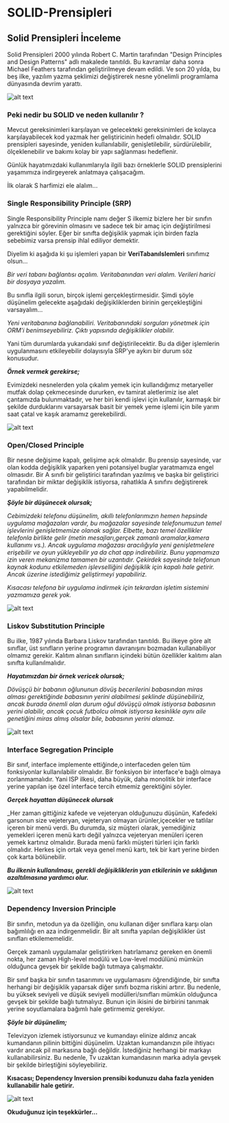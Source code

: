 # SOLID-Prensipleri
## Solid Prensipleri İnceleme

Solid Prensipleri 2000 yılında Robert C. Martin tarafından "Design Principles and Design Patterns" adlı makalede tanıtıldı. Bu kavramlar daha sonra Michael Feathers tarafından geliştirilmeye devam edildi. Ve son 20 yılda, bu beş ilke, yazılım yazma şeklimizi değiştirerek nesne yönelimli programlama dünyasında devrim yarattı.

![alt text](https://miro.medium.com/max/4000/1*hKu-BR5Ad0MIjXJhieayFg.png)

### Peki nedir bu SOLID ve neden kullanılır ? 

Mevcut gereksinimleri karşılayan ve gelecekteki gereksinimleri de kolayca karşılayabilecek kod yazmak her geliştiricinin hedefi olmalıdır. SOLID prensipleri sayesinde, yeniden kullanılabilir, genişletilebilir, sürdürülebilir, ölçeklenebilir ve bakımı kolay bir yapı sağlanması hedeflenir. 

Günlük hayatımızdaki kullanımlarıyla ilgili bazı örneklerle SOLID prensiplerini yaşamımıza indirgeyerek anlatmaya çalışacağım.

İlk olarak S harfimizi ele alalım... 

### Single Responsibility Principle (SRP) 

Single Responsibility Principle namı değer S ilkemiz bizlere her bir sınıfın yalnızca bir görevinin olmasını ve sadece tek bir amaç için değiştirilmesi gerektiğini söyler.
Eğer bir sınıfta değişiklik yapmak için birden fazla sebebimiz varsa prensip ihlal ediliyor demektir.

Diyelim ki aşağıda ki şu işlemleri yapan bir **VeriTabanıIslemleri** sınıfımız olsun...

_Bir veri tabanı bağlantısı açalım._
_Veritabanından veri alalım._
_Verileri harici bir dosyaya yazalım._

Bu sınıfla ilgili sorun, birçok işlemi gerçekleştirmesidir. Şimdi şöyle düşünelim gelecekte aşağıdaki değişikliklerden birinin gerçekleştiğini varsayalım...

_Yeni veritabanına bağlanabiliri._
_Veritabanındaki sorguları yönetmek için ORM'i benimseyebiliriz._
_Çıktı yapısında değişiklikler olabilir._

Yani tüm durumlarda yukarıdaki sınıf değiştirilecektir. Bu da diğer işlemlerin uygulanmasını etkileyebilir dolayısıyla SRP'ye aykırı bir durum söz konusudur.

**_Örnek vermek gerekirse;_**

Evimizdeki nesnelerden yola çıkalım yemek için kullandığımız metaryeller mutfak dolap çekmecesinde dururken, ev tamirat aletlerimiz ise alet çantamızda bulunmaktadır, ve her biri kendi işlevi için kullanılır, karmaşık bir şekilde durduklarını varsayarsak basit bir yemek yeme işlemi için bile yarım saat çatal ve kaşık aramamız gerekebilirdi.

![alt text](https://miro.medium.com/max/903/1*1funDIH0LF3KaAOICcxuSw.png)

### Open/Closed Principle

Bir nesne değişime kapalı, gelişime açık olmalıdır. 
Bu prensip sayesinde, var olan kodda değişiklik yaparken yeni potansiyel buglar yaratmamıza engel olmasıdır.
Bir A sınıfı bir geliştirici tarafından yazılmış ve başka bir geliştirici tarafından bir miktar değişiklik istiyorsa, rahatlıkla A sınıfını değiştirerek yapabilmelidir.

**_Şöyle bir düşünecek olursak;_**

_Cebimizdeki telefonu düşünelim, akıllı telefonlarımızın hemen hepsinde uygulama mağazaları vardır, bu mağazalar sayesinde telefonumuzun temel işlevlerini genişletmemize olanak sağlar. Elbette, bazı temel özellikler telefonla birlikte gelir (metin mesajları,gerçek zamanlı aramalar,kamera kullanımı vs.). Ancak uygulama mağazası aracılığıyla yeni genişletmelere erişebilir ve oyun yükleyebilir ya da chat app indirebiliriz. Bunu yapmamıza izin veren mekanizma tamamen bir uzantıdır. Çekirdek sayesinde telefonun kaynak kodunu etkilemeden işlevselliğini değişiklik için kapalı hale getirir. Ancak üzerine istediğimiz geliştirmeyi yapabiliriz._

_Kısacası telefona bir uygulama indirmek için tekrardan işletim sistemini yazmamıza gerek yok._

![alt text](https://opensource.com/sites/default/files/lead-images/brain_computer_solve_fix_tool.png)

### Liskov Substitution Principle

Bu ilke, 1987 yılında Barbara Liskov tarafından tanıtıldı. Bu ilkeye göre alt sınıflar, üst sınıfların yerine programın davranışını bozmadan kullanabiliyor olmamız gerekir. Kalıtım alınan sınıfların içindeki bütün özellikler kalıtımı alan sınıfta kullanılmalıdır.

**_Hayatımızdan bir örnek  vericek olursak;_**

_Dövüşçü bir babanın oğlununun dövüş becerilerini babasından miras alması gerektiğinde babasının yerini alabilmesi şeklinde düşünebiliriz, ancak burada önemli olan durum oğul dövüşçü olmak istiyorsa babasının yerini alabilir, ancak çocuk futbolcu olmak istiyorsa kesinlikle aynı aile genetiğini miras almış olsalar bile, babasının yerini alamaz._

![alt text](https://stackify.com/wp-content/uploads/2018/04/SOLID-Principles-Liskov-Substitution-1-881x441.png)

### Interface Segregation Principle

Bir sınıf, interface implemente ettiğinde,o interfaceden gelen tüm fonksiyonlar kullanılabilir olmalıdır.
Bir fonksiyon bir interface'e bağlı olmaya zorlanmamalıdır.
Yani ISP ilkesi, daha büyük, daha monolitik bir interface yerine yapılan işe özel interface tercih etmemiz gerektiğini söyler.

**_Gerçek hayattan düşünecek olursak_**

_Her zaman gittiğiniz kafede ve vejeteryan olduğunuzu düşünün, Kafedeki garsonun size vejeteryan, vejeteryan olmayan ürünler,içecekler ve tatlılar içeren bir menü verdi. Bu durumda, siz müşteri olarak, yemediğiniz yemekleri içeren menü kartı değil yalnızca vejeteryan menüleri içeren yemek kartınız olmalıdır.
Burada menü farklı müşteri türleri için farklı olmalıdır. Herkes için ortak veya genel menü kartı, tek bir kart yerine birden çok karta bölünebilir. 

**_Bu ilkenin kullanılması, gerekli değişikliklerin yan etkilerinin ve sıklığının azaltılmasına yardımcı olur._**

![alt text](https://camo.githubusercontent.com/d6877e5e2d0227408275987ac0df72e420567b6a62326a1f4a320ebfd9e26b3b/68747470733a2f2f626c6f672e6e646570656e642e636f6d2f77702d636f6e74656e742f75706c6f6164732f4953502e706e67)

### Dependency Inversion Principle

Bir sınıfın, metodun ya da özelliğin, onu kullanan diğer sınıflara karşı olan bağımlılığı en aza indirgenmelidir. Bir alt sınıfta yapılan değişiklikler üst sınıfları etkilememelidir.

Gerçek zamanlı uygulamalar geliştirirken hatırlamanız gereken en önemli nokta, her zaman High-level modülü ve Low-level modülünü mümkün olduğunca gevşek bir şekilde bağlı tutmaya çalışmaktır.

Bir sınıf başka bir sınıfın tasarımını ve uygulamasını öğrendiğinde, bir sınıfta herhangi bir değişiklik yaparsak diğer sınıfı bozma riskini artırır. Bu nedenle, bu yüksek seviyeli ve düşük seviyeli modülleri/sınıfları mümkün olduğunca gevşek bir şekilde bağlı tutmalıyız. Bunun için ikisini de birbirini tanımak yerine soyutlamalara bağımlı hale getirmemiz gerekiyor. 

**_Şöyle bir düşünelim;_**

Televizyon izlemek istiyorsunuz ve kumandayı elinize aldınız ancak kumandanın pilinin bittiğini düşünelim. Uzaktan kumandanızın pile ihtiyacı vardır ancak pil markasına bağlı değildir. İstediğiniz herhangi bir markayı kullanabilirsiniz. Bu nedenle, Tv uzaktan kumandasının marka adıyla gevşek bir şekilde birleştiğini söyleyebiliriz.

**Kısacası; Dependency Inversion prensibi kodunuzu daha fazla yeniden kullanabilir hale getirir.**

![alt text](https://miro.medium.com/max/450/0*SL6c1x4FPIrh9ML9)

**Okuduğunuz için teşekkürler...**
